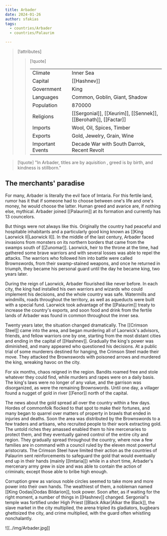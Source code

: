 ```yaml
---
title: Arbader
date: 2024-01-26
author: sfakias
tags:
  - countries/Arbader
  - countries/Palaurim

---
```

> [!attributes]
> 
> > [!quote]
> >
> > | | |
> > | --- | --- |
> > | Climate | Inner Sea |
> > | Capital | [[Hashnev]] |
> > | Government | King |
> > | Languages | Common, Goblin, Giant, Shadow |
> > | Population | 870000 |
> > | Religions | [[Sergonial]], [[Xeurim]], [[Sennek]], [[Berohath]], [[Factar]] |
> > | Imports | Wool, Oil, Spices, Timber |
> > | Exports | Gold, Jewelry,  Grain, Wine |
> > | Important Events | Decade War with South Darrok, Recent Revolt |

> [!quote] 
> "In Arbader, titles are by aquisition , greed is by birth, and kindness is stillborn."

## The merchants' paradise

For many, Arbader is literally the evil face of Imtaria. For this fertile land, rumor has it that if someone had to choose between one's life and one's money, he would choose the latter. Human greed and avarice are, if nothing else, mythical. Arbader joined [[Palaurim]] at its formation and currently has 13 councelors.

But things were not always like this. Originally the country had peaceful and hospitable inhabitants and a particularly good king known as [[King Laorwick II|Laorwick II]]. In the middle of the last century, Arbader faced invasions from monsters on its northern borders that came from the swamps south of [[Zunomar]]. Laorwick, heir to the throne at the time, had gathered some brave warriors and with several losses was able to repel the attacks. The warriors who followed him into battle were called Brownswords, from their swamp-stained weapons, and once he returned in triumph, they became his personal guard until the day he became king, two years later.

During the reign of Laorwick, Arbader flourished like never before. In each city, the king had installed his own warriors and wizards who could implement his decisions, and the whole country was safe. Watermills and windmills, roads throughout the territory, as well as aqueducts were built with a special fund. Laorwick took advantage of the [[Palaurim]] treaty to increase the country's exports, and soon food and drink from the fertile lands of Arbader was found in common throughout the inner sea.

Twenty years later, the situation changed dramatically. The [[Crimson Steel]] came into the area, and began murdering all of Laorwick's advisors, friends, and fellow warriors one by one, starting from the most distant cities and ending in the capital of [[Hashnev]]. Gradually the king's power was diminished, and many appeared who questioned his decisions. At a public trial of some murderers destined for hanging, the Crimson Steel made their move. They attacked the Brownswords with poisoned arrows and murdered the king, wreaking havoc on the city.

For six months, chaos reigned in the region. Bandits roamed free and stole whatever they could find, while murders and rapes were on a daily basis. The king's laws were no longer of any value, and the garrison was disorganized, as were the remaining Brownswords. Until one day, a villager found a nugget of gold in river [[Fenor]] north of the capital.

The news about the gold spread all over the country within a few days. Hordes of commonfolk flocked to that spot to make their fortunes, and many began to quarrel over matters of property in brawls that ended in injuries and deaths. Soon the area was distributed by the Brownswords to a few traders and artisans, who recruited people to their work extracting gold. The untold riches they amassed enabled them to hire mercenaries to protect them, and they eventually gained control of the entire city and region. They gradually spread throughout the country, where now a few families are in command with a council ruled by the eleven most powerful aristocrats. The Crimson Steel have limited their action as the countries of Palaurim sent reinforcements to safeguard the gold that would eventually end up in their hands (mainly [[Imtaria]]) while in a short time, Arbader's mercenary army grew in size and was able to contain the action of criminals; except those able to bribe high enough.

Corruption grew as various noble circles seemed to take more and more power into their own hands. The wealthiest of them, a nobleman named [[King Oodas|Oodas Bildarion]], took power. Soon after, as if waiting for the right moment, a number of things in [[Hashnev]] changed. Sergonial's temple was fortified under High Priest [[Black Alkar|Alkar the Black]], the slave market in the city multiplied, the arena tripled its gladiators, bugbears ghettoized the city, and crime multiplied, with the guard often whistling nonchalantly.

![[../img/Arbader.jpg]]